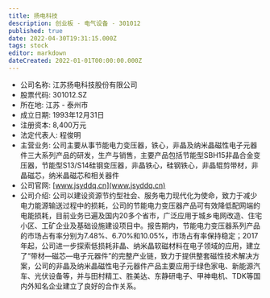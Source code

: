 ```yaml
---
title: 扬电科技
description: 创业板 - 电气设备 - 301012
published: true
date: 2022-04-30T19:31:15.000Z
tags: stock
editor: markdown
dateCreated: 2022-01-01T00:00:00.000Z
---
```


- 公司名称: 江苏扬电科技股份有限公司
- 股票代码: 301012.SZ
- 所在地: 江苏 - 泰州市
- 成立日期: 1993年12月31日
- 注册资本: 8,400万元
- 法定代表人: 程俊明
- 主营业务: 公司主要从事节能电力变压器，铁心，非晶及纳米晶磁性电子元器件三大系列产品的研发，生产与销售，主要产品包括节能型SBH15非晶合金变压器，节能型S13/S14硅钢变压器，非晶铁心，硅钢铁心，非晶辊剪带材，非晶磁芯，纳米晶磁芯和相关器件
- 公司官网: [www.jsyddq.cn](www.jsyddq.cn)
- 公司介绍: 公司以建设资源节约型社会、服务电力现代化为使命，致力于减少电力能源输送过程中的损耗，公司的节能电力变压器产品可有效降低配网端的电能损耗，目前业务已遍及国内20多个省市，广泛应用于城乡电网改造、住宅小区、工矿企业及基础设施建设项目中。报告期内，节能电力变压器系列产品的市场占有率分别为7.48%、6.70%和10.05%，市场占有率保持稳定；2017年起，公司进一步探索低损耗非晶、纳米晶软磁材料在电子领域的应用，建立了“带材—磁芯—电子元器件”的完整产业链，致力于提供整套磁性技术解决方案，公司的非晶及纳米晶磁性电子元器件产品主要应用于绿色家电、新能源汽车、光伏设备等，并与田村精工、胜美达、东静研电子、甲神电机、TDK等国内外知名企业建立了良好的合作关系。


